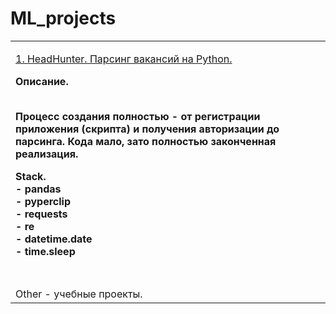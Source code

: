 # ML_projects

<table width="100%" border="0">
  <tr>
    <td><p><a href="https://github.com/ML-rus/ML_projects/tree/main/HeadHunter">1. HeadHunter. Парсинг вакансий на Python.</a></p>
    <p><b>Описание.</p>
    <br>Процесс создания полностью - от регистрации приложения (скрипта) и получения авторизации  до парсинга. Кода мало, зато полностью законченная реализация.
    </p>
    <p><b>Stack.</b>
    <br>- pandas 
    <br>- pyperclip 
    <br>- requests
    <br>- re
    <br>- datetime.date
    <br>- time.sleep
    </p></td>
  </tr>
  <tr>
    <td>&nbsp;</td>
  </tr>
  <tr>
    <td>Other - учебные проекты.</td>
  </tr>
</table>
